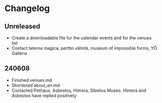 # Changelog
## Unreleased
- Create a downloadable file for the calendar events and for the venues list
- Contact laterna magica, perttin välintä, museum of impossible forms, YÖ Galleria

## 240608
- Finished venues.md
- Shortened about_en.md
- Contacted Pethaus, Asbestos, Himera, Sibelius Museo. Himera and Asbestos have replied positively
